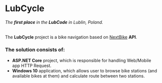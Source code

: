 # LubCycle
###### The **first place** in the **LubCode** in Lublin, Poland.

The **LubCycle** project is a bike navigation based on [NextBike](https://nextbike.com/) **API**.

### The solution consists of:
*	**ASP.NET Core** project, which is responsible for handling Web/Mobile app HTTP Request.
* **Windows 10** application, which allows user to browse bike stations (and available bikes at them) and calculate route between two stations.
